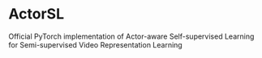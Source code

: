 # ActorSL
Official PyTorch implementation of Actor-aware Self-supervised Learning for Semi-supervised Video Representation Learning
